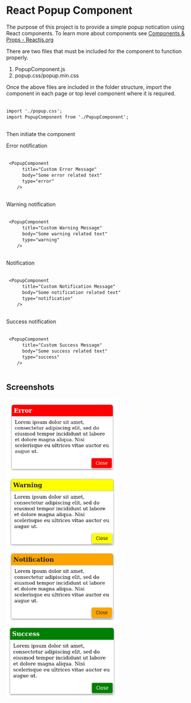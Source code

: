 <h1>React Popup Component</h2>

<p>
The purpose of this project is to provide a simple popup notication using React components. To learn more about components see <a href="https://reactjs.org/docs/components-and-props.html">Components & Props - Reactjs.org</a>
</p>

<p>There are two files that must be included for the component to function properly.
<ol>
<li>PopupComponent.js</li>
<li>popup.css/popup.min.css</li>
</ol>
</p>

<p>
Once the above files are included in the folder structure, import the component in each page or top level component where it is required.

<pre>
<code> 
import './popup.css';
import PopupComponent from './PopupComponent'; 
</code>
</pre>

</p>

<p>Then initiate the component</p>

<p> Error notification
<pre>
<code>
 &lt;PopupComponent
      title="Custom Error Message"
      body="Some error related text" 
      type="error"
    /&gt;
</code>
</pre>
</p>

<p> Warning notification
<pre>
<code>
 &lt;PopupComponent
      title="Custom Warning Message"
      body="Some warning related text" 
      type="warning"
    /&gt; 
</code>
</pre>
</p>

<p> Notification
<pre>
<code>
 &lt;PopupComponent
      title="Custom Notification Message"
      body="Some notification related text" 
      type="notification"
    /&gt;
</code>
</pre>
</p>

<p> Success notification
<pre>
<code>
 &lt;PopupComponent
      title="Custom Success Message"
      body="Some success related text" 
      type="success"
    /&gt;
</code>
</pre>
</p>

<p> <h2>Screenshots</h2>
<img src="./screenshots/error.png" width="300px">
<img src="./screenshots/warning.png" width="300px">
<img src="./screenshots/notification.png" width="300px">
<img src="./screenshots/success.png" width="300px">
</p>